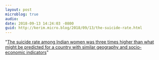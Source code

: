```yaml
---
layout: post
microblog: true
audio: 
date: 2018-09-13 14:24:03 -0800
guid: http://kerim.micro.blog/2018/09/13/the-suicide-rate.html
---
```

"[The suicide rate among Indian women was three times higher than what might be predicted for a country with similar geography and socio-economic indicators](https://www.theguardian.com/world/2018/sep/13/nearly-two-out-of-five-women-who-commit-suicide-are-indian)"
